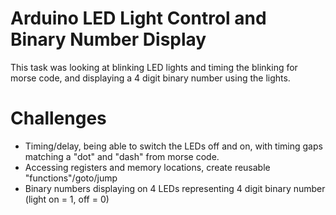# Arduino LED Light Control and Binary Number Display

This task was looking at blinking LED lights and timing the blinking for morse code, and displaying a 4 digit binary number using the lights.

# Challenges
- Timing/delay, being able to switch the LEDs off and on, with timing gaps matching a "dot" and "dash" from morse code.
- Accessing registers and memory locations, create reusable "functions"/goto/jump
- Binary numbers displaying on 4 LEDs representing 4 digit binary number (light on = 1, off = 0)
